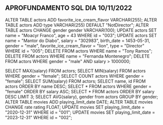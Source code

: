  ## APROFUNDAMENTO SQL DIA 10/11/2022
 
ALTER TABLE actors ADD favorite_ice_cream_flavor VARCHAR(255);
ALTER TABLE actors ADD type VARCHAR(255) DEFAULT "NotDirector";
ALTER TABLE actors CHANGE gender gender VARCHAR(100);
UPDATE actors SET name = "Moacyr Franco", age = 43 WHERE id = "003";
UPDATE actors SET name = "Mantor do Diabo", salary = "302983", birth_date = 1453-05-31, gender = "male", favorite_ice_cream_flavor = "lion", type = "Director" WHERE id = "005";
DELETE FROM actors WHERE name = "Tony Ramos";
DELETE FROM actors WHERE name = "Fernanda Montenegro";
DELETE FROM actors WHERE gender = "male" AND salary > 1000000;

SELECT MAX(salary) FROM actors;
SELECT MIN(salary) FROM actors WHERE gender = "female";
SELECT COUNT actors WHERE gender = "female";
SELECT SUM(salary) FROM actors;
SELECT name, id FROM actors ORDER BY name DESC;
SELECT * FROM actors WHERE gender = "female" ORDER BY salary ASC;
SELECT * FROM actors ORDER BY salary DESC LIMIT 3;
SELECT AVG(salary), gender from actors GROUP BY gender;
ALTER TABLE movies ADD playing_limit_date DATE; 
ALTER TABLE movies CHANGE rate rating FLOAT;
UPDATE movies SET playing_limit_date = "2020-12-31" WHERE id = "001";
UPDATE movies SET playing_limit_date = "2023-12-31" WHERE id = "002";

